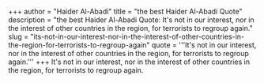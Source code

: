 +++
author = "Haider Al-Abadi"
title = "the best Haider Al-Abadi Quote"
description = "the best Haider Al-Abadi Quote: It's not in our interest, nor in the interest of other countries in the region, for terrorists to regroup again."
slug = "its-not-in-our-interest-nor-in-the-interest-of-other-countries-in-the-region-for-terrorists-to-regroup-again"
quote = '''It's not in our interest, nor in the interest of other countries in the region, for terrorists to regroup again.'''
+++
It's not in our interest, nor in the interest of other countries in the region, for terrorists to regroup again.
